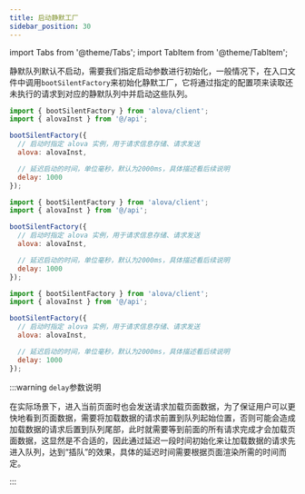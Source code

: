 ```yaml
---
title: 启动静默工厂
sidebar_position: 30
---
```


import Tabs from '@theme/Tabs';
import TabItem from '@theme/TabItem';

静默队列默认不启动，需要我们指定启动参数进行初始化，一般情况下，在入口文件中调用`bootSilentFactory`来初始化静默工厂，它将通过指定的配置项来读取还未执行的请求到对应的静默队列中并启动这些队列。

<Tabs groupId="framework">
<TabItem value="1" label="vue composition">

```javascript
import { bootSilentFactory } from 'alova/client';
import { alovaInst } from '@/api';

bootSilentFactory({
  // 启动时指定 alova 实例，用于请求信息存储、请求发送
  alova: alovaInst,

  // 延迟启动的时间，单位毫秒，默认为2000ms，具体描述看后续说明
  delay: 1000
});
```

</TabItem>

<TabItem value="2" label="react">

```javascript
import { bootSilentFactory } from 'alova/client';
import { alovaInst } from '@/api';

bootSilentFactory({
  // 启动时指定 alova 实例，用于请求信息存储、请求发送
  alova: alovaInst,

  // 延迟启动的时间，单位毫秒，默认为2000ms，具体描述看后续说明
  delay: 1000
});
```

</TabItem>

<TabItem value="3" label="svelte">

```javascript
import { bootSilentFactory } from 'alova/client';
import { alovaInst } from '@/api';

bootSilentFactory({
  // 启动时指定 alova 实例，用于请求信息存储、请求发送
  alova: alovaInst,

  // 延迟启动的时间，单位毫秒，默认为2000ms，具体描述看后续说明
  delay: 1000
});
```

</TabItem>
</Tabs>

:::warning `delay`参数说明

在实际场景下，进入当前页面时也会发送请求加载页面数据，为了保证用户可以更快地看到页面数据，需要将加载数据的请求前置到队列起始位置，否则可能会造成加载数据的请求后置到队列尾部，此时就需要等到前面的所有请求完成才会加载页面数据，这显然是不合适的，因此通过延迟一段时间初始化来让加载数据的请求先进入队列，达到“插队”的效果，具体的延迟时间需要根据页面渲染所需的时间而定。

:::
